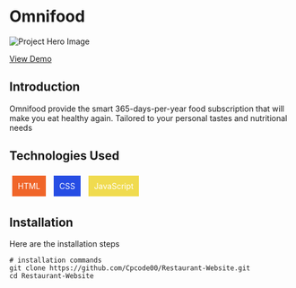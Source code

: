 # Omnifood

![Project Hero Image](https://res.cloudinary.com/dktfpedhu/image/upload/v1693645310/omnifood_ge1lvr.jpg)

[View Demo](https://omnifood-site.vercel.app)

## Introduction

Omnifood provide the smart 365-days-per-year food subscription that will make you eat healthy again. Tailored to your personal tastes and nutritional needs

## Technologies Used

<div style="background-color: #f06529; color: #fff; padding: 10px; margin: 5px; display: inline-block;">HTML</div>
<div style="background-color: #264de4; color: #fff; padding: 10px; margin: 5px; display: inline-block;">CSS</div>
<div style="background-color: #F0DB4F; color: #fff; padding: 10px; margin: 5px; display: inline-block;">JavaScript</div>


## Installation

Here are the installation steps

```shell
# installation commands
git clone https://github.com/Cpcode00/Restaurant-Website.git
cd Restaurant-Website
